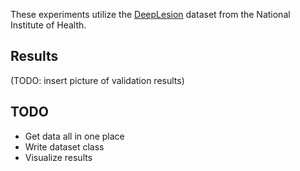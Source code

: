 These experiments utilize the [DeepLesion](https://nihcc.app.box.com/v/DeepLesion) dataset from the National Institute of Health.

## Results
(TODO: insert picture of validation results)

## TODO
- Get data all in one place
- Write dataset class
- Visualize results